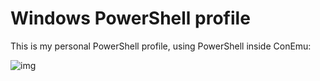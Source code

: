 Windows PowerShell profile
===
This is my personal PowerShell profile, using PowerShell inside ConEmu:

![img](https://raw.github.com/hoest/WindowsPowerShell/master/screenshot.png)
